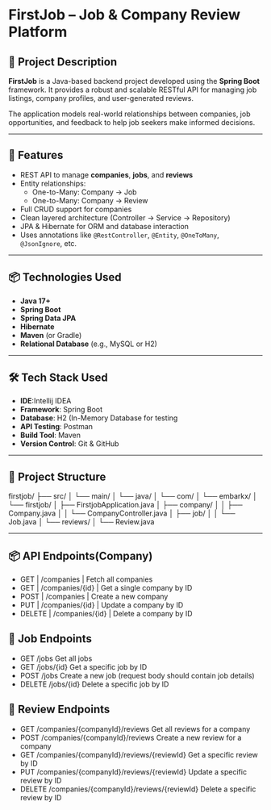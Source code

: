 # FirstJob – Job & Company Review Platform

## 📝 Project Description

**FirstJob** is a Java-based backend project developed using the **Spring Boot** framework. It provides a robust and scalable RESTful API for managing job listings, company profiles, and user-generated reviews.

The application models real-world relationships between companies, job opportunities, and feedback to help job seekers make informed decisions.

---

## 🚀 Features

- REST API to manage **companies**, **jobs**, and **reviews**
- Entity relationships:
  - One-to-Many: Company → Job
  - One-to-Many: Company → Review
- Full CRUD support for companies
- Clean layered architecture (Controller → Service → Repository)
- JPA & Hibernate for ORM and database interaction
- Uses annotations like `@RestController`, `@Entity`, `@OneToMany`, `@JsonIgnore`, etc.

---

## 📦 Technologies Used

- **Java 17+**
- **Spring Boot**
- **Spring Data JPA**
- **Hibernate**
- **Maven** (or Gradle)
- **Relational Database** (e.g., MySQL or H2)

  
---

## 🛠 Tech Stack Used

- **IDE**:Intellij IDEA
- **Framework**: Spring Boot
- **Database**: H2 (In-Memory Database for testing
- **API Testing**: Postman
- **Build Tool**: Maven
- **Version Control**: Git & GitHub
  
---

## 📁 Project Structure
firstjob/ ├── src/ │ └── main/ │ └── java/ │ └── com/ │ └── embarkx/ │ └── firstjob/ │ ├── FirstjobApplication.java │ ├── company/ │ │ ├── Company.java │ │ └── CompanyController.java │ ├── job/ │ │ └── Job.java │ └── reviews/ │ └── Review.java

---

## 📦 API Endpoints(Company)

- GET | /companies | Fetch all companies
- GET | /companies/{id} | Get a single company by ID
- POST | /companies | Create a new company
- PUT | /companies/{id} | Update a company by ID
- DELETE | /companies/{id} | Delete a company by ID

## 💼 Job Endpoints

- GET	/jobs	Get all jobs
- GET	/jobs/{id}	Get a specific job by ID
- POST	/jobs	Create a new job (request body should contain job details)
- DELETE	/jobs/{id}	Delete a specific job by ID

## 📮 Review Endpoints

- GET	/companies/{companyId}/reviews	Get all reviews for a company
- POST	/companies/{companyId}/reviews	Create a new review for a company
- GET	/companies/{companyId}/reviews/{reviewId}	Get a specific review by ID
- PUT	/companies/{companyId}/reviews/{reviewId}	Update a specific review by ID
- DELETE	/companies/{companyId}/reviews/{reviewId}	Delete a specific review by ID
